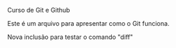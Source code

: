 Curso de Git e Github

Este é um arquivo para apresentar como o Git funciona.

Nova inclusão para testar o comando "diff"
